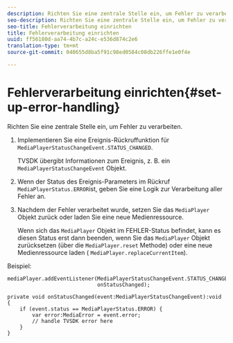 ```yaml
---
description: Richten Sie eine zentrale Stelle ein, um Fehler zu verarbeiten.
seo-description: Richten Sie eine zentrale Stelle ein, um Fehler zu verarbeiten.
seo-title: Fehlerverarbeitung einrichten
title: Fehlerverarbeitung einrichten
uuid: ff56180d-aa74-4b7c-a24c-e536d874c2e6
translation-type: tm+mt
source-git-commit: 040655d8ba5f91c98ed0584c08db226ffe1e0f4e

---
```



# Fehlerverarbeitung einrichten{#set-up-error-handling}

Richten Sie eine zentrale Stelle ein, um Fehler zu verarbeiten.

1. Implementieren Sie eine Ereignis-Rückruffunktion für `MediaPlayerStatusChangeEvent.STATUS_CHANGED`.

   TVSDK übergibt Informationen zum Ereignis, z. B. ein `MediaPlayerStatusChangeEvent` Objekt.
1. Wenn der Status des Ereignis-Parameters im Rückruf `MediaPlayerStatus.ERROR`ist, geben Sie eine Logik zur Verarbeitung aller Fehler an.
1. Nachdem der Fehler verarbeitet wurde, setzen Sie das `MediaPlayer` Objekt zurück oder laden Sie eine neue Medienressource.

   Wenn sich das `MediaPlayer` Objekt im FEHLER-Status befindet, kann es diesen Status erst dann beenden, wenn Sie das `MediaPlayer` Objekt zurücksetzen (über die `MediaPlayer.reset` Methode) oder eine neue Medienressource laden ( `MediaPlayer.replaceCurrentItem`).

<!--<a id="example_49FF225E92EA494AA06B2E5F26101F4C"></a>-->

Beispiel:

```
mediaPlayer.addEventListener(MediaPlayerStatusChangeEvent.STATUS_CHANGED,  
                             onStatusChanged); 
 
private void onStatusChanged(event:MediaPlayerStatusChangeEvent):void { 
    if (event.status == MediaPlayerStatus.ERROR) { 
        var error:MediaError = event.error; 
        // handle TVSDK error here 
    } 
} 
```

